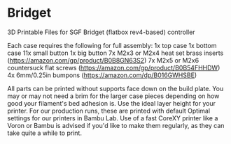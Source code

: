# Bridget
3D Printable Files for SGF Bridget (flatbox rev4-based) controller

Each case requires the following for full assembly:
1x top case
1x bottom case
11x small button
1x big button
7x M2x3 or M2x4 heat set brass inserts (https://amazon.com/gp/product/B0B8GN63S2)
7x M2x5 or M2x6 countersuck flat screws (https://amazon.com/gp/product/B0B54FHHDW)
4x 6mm/0.25in bumpons (https://amazon.com/dp/B016GWHSBE)

All parts can be printed without supports face down on the build plate. You may or may not need a brim for the larger case pieces depending on how good your filament's bed adhesion is. Use the ideal layer height for your printer. For our production runs, these are printed with default Optimal settings for our printers in Bambu Lab. Use of a fast CoreXY printer like a Voron or Bambu is advised if you'd like to make them regularly, as they can take quite a while to print.
